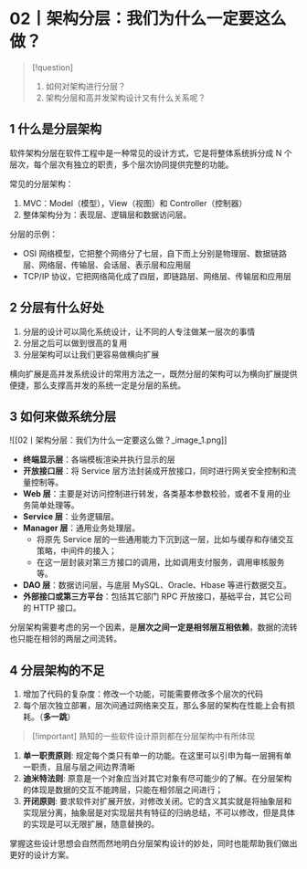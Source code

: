 # 02丨架构分层：我们为什么一定要这么做？

> [!question]
>
> 1. 如何对架构进行分层？
> 2. 架构分层和高并发架构设计又有什么关系呢？

## 1 什么是分层架构

软件架构分层在软件工程中是一种常见的设计方式，它是将整体系统拆分成 N 个层次，每个层次有独立的职责，多个层次协同提供完整的功能。

常见的分层架构：

1. MVC：Model（模型），View（视图）和 Controller（控制器）
2. 整体架构分为：表现层、逻辑层和数据访问层。

分层的示例：

- OSI 网络模型，它把整个网络分了七层，自下而上分别是物理层、数据链路层、网络层、传输层、会话层、表示层和应用层
- TCP/IP 协议，它把网络简化成了四层，即链路层、网络层、传输层和应用层

## 2 分层有什么好处

1. 分层的设计可以简化系统设计，让不同的人专注做某一层次的事情
2. 分层之后可以做到很高的复用
3. 分层架构可以让我们更容易做横向扩展

横向扩展是高并发系统设计的常用方法之一，既然分层的架构可以为横向扩展提供便捷，那么支撑高并发的系统一定是分层的系统。

## 3 如何来做系统分层

![[02丨架构分层：我们为什么一定要这么做？_image_1.png]]

- **终端显示层**：各端模板渲染并执行显示的层
- **开放接口层**：将 Service 层方法封装成开放接口，同时进行网关安全控制和流量控制等。
- **Web 层**：主要是对访问控制进行转发，各类基本参数校验，或者不复用的业务简单处理等。
- **Service 层**：业务逻辑层。
- **Manager 层**：通用业务处理层。
  - 将原先 Service 层的一些通用能力下沉到这一层，比如与缓存和存储交互策略，中间件的接入；
  - 在这一层封装对第三方接口的调用，比如调用支付服务，调用审核服务等。
- **DAO 层**：数据访问层，与底层 MySQL、Oracle、Hbase 等进行数据交互。
- **外部接口或第三方平台**：包括其它部门 RPC 开放接口，基础平台，其它公司的 HTTP 接口。

分层架构需要考虑的另一个因素，是**层次之间一定是相邻层互相依赖**，数据的流转也只能在相邻的两层之间流转。

## 4 分层架构的不足

1. 增加了代码的复杂度：修改一个功能，可能需要修改多个层次的代码
2. 每个层次独立部署，层次间通过网络来交互，那么多层的架构在性能上会有损耗。（**多一跳**）

> [!important]   熟知的一些软件设计原则都在分层架构中有所体现

1. **单一职责原则**: 规定每个类只有单一的功能。在这里可以引申为每一层拥有单一职责，且层与层之间边界清晰
2. **迪米特法则**: 原意是一个对象应当对其它对象有尽可能少的了解。在分层架构的体现是数据的交互不能跨层，只能在相邻层之间进行；
3. **开闭原则**: 要求软件对扩展开放，对修改关闭。它的含义其实就是将抽象层和实现层分离，抽象层是对实现层共有特征的归纳总结，不可以修改，但是具体的实现是可以无限扩展，随意替换的。

掌握这些设计思想会自然而然地明白分层架构设计的妙处，同时也能帮助我们做出更好的设计方案。
